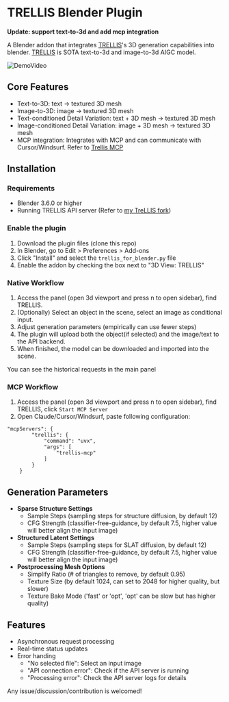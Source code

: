 # TRELLIS Blender Plugin
**Update: support text-to-3d and add mcp integration**

A Blender addon that integrates [TRELLIS](https://github.com/microsoft/TRELLIS)'s 3D generation capabilities into blender. [TRELLIS](https://github.com/microsoft/TRELLIS) is SOTA text-to-3d and image-to-3d AIGC model.

![DemoVideo](./assets/trellis_blender_videodemo.gif)

## Core Features

* Text-to-3D: text -> textured 3D mesh  
* Image-to-3D: image -> textured 3D mesh
* Text-conditioned Detail Variation: text + 3D mesh -> textured 3D mesh
* Image-conditioned Detail Variation: image + 3D mesh -> textured 3D mesh
* MCP integration: Integrates with MCP and can communicate with Cursor/Windsurf. 
Refer to [Trellis MCP](https://github.com/FishWoWater/trellis_mcp) 


## Installation

### Requirements
- Blender 3.6.0 or higher
- Running TRELLIS API server (Refer to [my TreLLIS fork](https://github.com/FishWoWater/TRELLIS/blob/dev/README_api.md))

### Enable the plugin
1. Download the plugin files (clone this repo)
2. In Blender, go to Edit > Preferences > Add-ons
3. Click "Install" and select the `trellis_for_blender.py` file
4. Enable the addon by checking the box next to "3D View: TRELLIS"

### Native Workflow
1. Access the panel (open 3d viewport and press n to open sidebar), find TRELLIS.
2. (Optionally) Select an object in the scene, select an image as conditional input.
3. Adjust generation parameters (empirically can use fewer steps)
4. The plugin will upload both the object(if selected) and the image/text to the API backend.
5. When finished, the model can be downloaded and imported into the scene. 

You can see the historical requests in the main panel 

### MCP Workflow 
1. Access the panel (open 3d viewport and press n to open sidebar), find TRELLIS, click `Start MCP Server`
2. Open Claude/Cursor/Windsurf, paste following configuration: 
``` text 
"mcpServers": {
        "trellis": {
            "command": "uvx",
            "args": [
                "trellis-mcp"
            ]
        }
    }
```


## Generation Parameters

- **Sparse Structure Settings**
  - Sample Steps (sampling steps for structure diffusion, by default 12)
  - CFG Strength (classifier-free-guidance, by default 7.5, higher value will better align the input image)
- **Structured Latent Settings**
  - Sample Steps (sampling steps for SLAT diffusion, by default 12)
  - CFG Strength (classifier-free-guidance, by default 7.5, higher value will better align the input image)
- **Postprocessing Mesh Options**
  - Simplify Ratio (# of triangles to remove, by default 0.95)
  - Texture Size (by default 1024, can set to 2048 for higher quality, but slower)
  - Texture Bake Mode ('fast' or 'opt', 'opt' can be slow but has higher quality)


## Features
- Asynchronous request processing
- Real-time status updates
- Error handing
  * "No selected file": Select an input image
  * "API connection error": Check if the API server is running
  * "Processing error": Check the API server logs for details


Any issue/discussion/contribution is welcomed!
